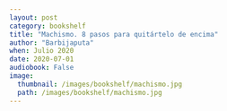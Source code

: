 ```yaml
---
layout: post
category: bookshelf
title: "Machismo. 8 pasos para quitártelo de encima"
author: "Barbijaputa"
when: Julio 2020
date: 2020-07-01
audiobook: False
image:
  thumbnail: /images/bookshelf/machismo.jpg
  path: /images/bookshelf/machismo.jpg
---
```

